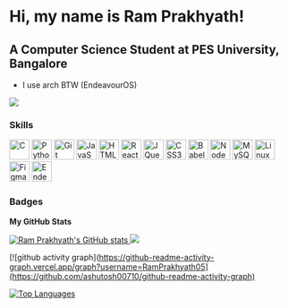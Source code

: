 Hi, my name is Ram Prakhyath!
======================================================================================================================================
A Computer Science Student at PES University, Bangalore
------------------------------------
* I use arch BTW (EndeavourOS)

<a href="https://www.github.com/RamPrakhyath05" target="_blank" rel="noreferrer"><img src="https://img.shields.io/github/followers/littleblack111?logo=github&style=for-the-badge&color=0891b2&labelColor=1c1917" /></a>

### Skills

<p align="left">
    <a href="https://docs.microsoft.com/en-us/cpp/?view=msvc-170" target="_blank" rel="noreferrer"><img src="./icons/skills/c-colored.svg" width="36" height="36" alt="C" /></a>
    <a href="https://www.python.org/" target="_blank" rel="noreferrer"><img src="./icons/skills/python-colored.svg" width="36" height="36" alt="Python" /></a>
    <a href="https://git-scm.com/" target="_blank" rel="noreferrer"><img src="./icons/skills/git-colored.svg" width="36" height="36" alt="Git" /></a>
    <a href="https://developer.mozilla.org/en-US/docs/Web/JavaScript" target="_blank" rel="noreferrer"><img src="./icons/skills/javascript-colored.svg" width="36" height="36" alt="JavaScript" /></a>
    <a href="https://developer.mozilla.org/en-US/docs/Glossary/HTML5" target="_blank" rel="noreferrer"><img src="./icons/skills/html5-colored.svg" width="36" height="36" alt="HTML5" /></a>
    <a href="https://reactjs.org/" target="_blank" rel="noreferrer"><img src="./icons/skills/react-colored.svg" width="36" height="36" alt="React" /></a>
    <a href="https://jquery.com/" target="_blank" rel="noreferrer"><img src="./icons/skills/jquery-colored.svg" width="36" height="36" alt="JQuery" /></a>
    <a href="https://www.w3.org/TR/CSS/#css" target="_blank" rel="noreferrer"><img src="./icons/skills/css3-colored.svg" width="36" height="36" alt="CSS3" /></a>
    <a href="https://babeljs.io/" target="_blank" rel="noreferrer"><img src="./icons/skills/babel-colored.svg" width="36" height="36" alt="Babel" /></a>
    <a href="https://nodejs.org/en/" target="_blank" rel="noreferrer"><img src="./icons/skills/nodejs-colored.svg" width="36" height="36" alt="NodeJS" /></a>
    <a href="https://www.mysql.com/" target="_blank" rel="noreferrer"><img src="./icons/skills/mysql-colored.svg" width="36" height="36" alt="MySQL" /></a>
    <a href="https://www.linux.org" target="_blank" rel="noreferrer"><img src="./icons/skills/linux-colored.svg" width="36" height="36" alt="Linux" /></a>
    <a href="https://www.figma.com/" target="_blank" rel="noreferrer"><img src="./icons/skills/figma-colored.svg" width="36" height="36" alt="Figma" /></a>
    <a href="https://www.endeavouros.com" target="_blank" rel="noreferrer"><img src="https://upload.wikimedia.org/wikipedia/commons/4/43/EndeavourOS_logo.svg" width="36" height="36" alt="EndeavourOS" /></a>
</p>

### Badges

<b>My GitHub Stats</b>

<a href="http://www.github.com/littleblack111">
    <img src="https://github-readme-stats.vercel.app/api?username=RamPrakhyath05&show_icons=true&hide=&count_private=true&title_color=0891b2&text_color=ffffff&icon_color=0891b2&bg_color=1c1917&hide_border=true&show_icons=true" alt="Ram Prakhyath's GitHub stats" />
</a>

<a href="http://www.github.com/littleblack111">
    <img src="https://github-readme-streak-stats.herokuapp.com/?user=RamPrakhyath05&stroke=ffffff&background=1c1917&ring=0891b2&fire=0891b2&currStreakNum=ffffff&currStreakLabel=0891b2&sideNums=ffffff&sideLabels=ffffff&dates=ffffff&hide_border=true" />
</a>

[![github activity graph](https://github-readme-activity-graph.vercel.app/graph?username=RamPrakhyath05](https://github.com/ashutosh00710/github-readme-activity-graph)

<a href="https://github.com/RamPrakhyath05" align="left">
    <img src="https://github-readme-stats.vercel.app/api/top-langs/?username=littleblack111&langs_count=10&title_color=0891b2&text_color=ffffff&icon_color=0891b2&bg_color=1c1917&hide_border=true&locale=en&custom_title=Top%20%Languages" alt="Top Languages" />
</a>
